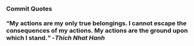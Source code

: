 ### Commit Quotes <br> <br> <q>My actions are my only true belongings. I cannot escape the consequences of my actions. My actions are the ground upon which I stand.</q> -<em>Thich Nhat Hanh</em>
